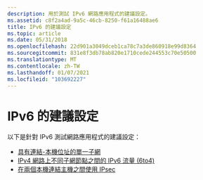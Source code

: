 ```yaml
---
description: 用於測試 IPv6 網路應用程式的建議設定。
ms.assetid: c8f2a4ad-9a5c-46cb-8250-f61a16488ae6
title: IPv6 的建議設定
ms.topic: article
ms.date: 05/31/2018
ms.openlocfilehash: 22d901a3049dceb1ca78c7a3de860918e99d8364
ms.sourcegitcommit: 831e8f3db78ab820e1710cede244553c70e50500
ms.translationtype: MT
ms.contentlocale: zh-TW
ms.lasthandoff: 01/07/2021
ms.locfileid: "103692227"
---
```

# <a name="recommended-configurations-for-ipv6"></a>IPv6 的建議設定

以下是針對 IPv6 測試網路應用程式的建議設定：

-   [具有連結-本機位址的單一子網](configuration-1-single-subnet-with-link-local-addresses-2.md)
-   [IPv4 網路上不同子網節點之間的 IPv6 流量 (6to4) ](configuration-2-ipv6-traffic-between-nodes-on-different-subnets-of-an-ipv4-internetwork-6to4--2.md)
-   [在兩個本機連結主機之間使用 IPsec](configuration-4-using-ipsec-between-two-local-link-hosts-2.md)

 

 




